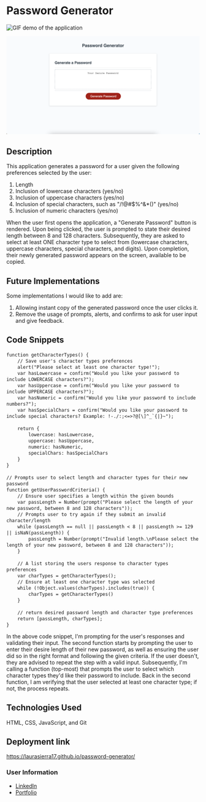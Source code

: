 # Password Generator

![GIF demo of the application](./assets/images/demo.gif)

![Screenshot of the application's landing page](./assets/images/screenshot.png)

## Description
This application generates a password for a user given the following preferences selected by the user:
1. Length
2. Inclusion of lowercase characters (yes/no)
3. Inclusion of uppercase characters (yes/no)
4. Inclusion of special characters, such as "/!@#$%^&*()" (yes/no)
5. Inclusion of numeric characters (yes/no)

When the user first opens the application, a "Generate Password" button is rendered. Upon being clicked, the user is prompted to state their desired length between 8 and 128 characters. Subsequently, they are asked to select at least ONE character type to select from (lowercase characters, uppercase characters, special characters, and digits). Upon completion, their newly generated password appears on the screen, available to be copied.

## Future Implementations
Some implementations I would like to add are:
1. Allowing instant copy of the generated password once the user clicks it.
2. Remove the usage of prompts, alerts, and confirms to ask for user input and give feedback.

## Code Snippets

```
function getCharacterTypes() {
    // Save user's character types preferences
    alert("Please select at least one character type!");
    var hasLowercase = confirm("Would you like your password to include LOWERCASE characters?");
    var hasUppercase = confirm("Would you like your password to include UPPERCASE characters?");
    var hasNumeric = confirm("Would you like your password to include numbers?");
    var hasSpecialChars = confirm("Would you like your password to include special characters? Example: !-./:;<=>?@[\]^_`{|}~");

    return {
        lowercase: hasLowercase,
        uppercase: hasUppercase,
        numeric: hasNumeric,
        specialChars: hasSpecialChars
    }
}

// Prompts user to select length and character types for their new password
function getUserPasswordCriteria() {
    // Ensure user specifies a length within the given bounds
    var passLength = Number(prompt("Please select the length of your new password, between 8 and 128 characters"));
    // Prompts user to try again if they submit an invalid character/length
    while (passLength == null || passLength < 8 || passLength >= 129 || isNaN(passLength)) {
        passLength = Number(prompt("Invalid length.\nPlease select the length of your new password, between 8 and 128 characters"));
    }

    // A list storing the users response to character types preferences
    var charTypes = getCharacterTypes();
    // Ensure at least one character type was selected
    while (!Object.values(charTypes).includes(true)) {
        charTypes = getCharacterTypes()
    }

    // return desired password length and character type preferences
    return [passLength, charTypes];
}
```

In the above code snippet, I'm prompting for the user's responses and validating their input.
The second function starts by prompting the user to enter their desire length of their new password, as well as ensuring the user did so in the right format and following the given criteria. If the user doesn't, they are advised to repeat the step with a valid input. Subsequently, I'm calling a function (top-most) that prompts the user to select which character types they'd like their password to include. Back in the second function, I am verifying that the user selected at least one character type; if not, the process repeats.

## Technologies Used

HTML, CSS, JavaScript, and Git

## Deployment link

https://laurasierra17.github.io/password-generator/

### User Information
- [LinkedIn](https://www.linkedin.com/in/laurasierra2022)
- [Portfolio](http://www.laura-sierra.com)